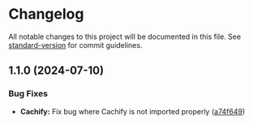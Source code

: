 # Changelog

All notable changes to this project will be documented in this file. See [standard-version](https://github.com/conventional-changelog/standard-version) for commit guidelines.

## 1.1.0 (2024-07-10)


### Bug Fixes

* **Cachify:** Fix bug where Cachify is not imported properly ([a74f649](https://github.com/kntgio-z/cachify/commit/a74f64923030a1036e54114d0bc0c83dec611869))
